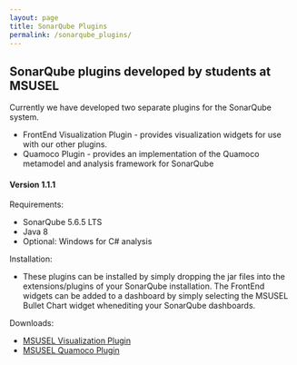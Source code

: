 ```yaml
---
layout: page
title: SonarQube Plugins
permalink: /sonarqube_plugins/
---
```


## SonarQube plugins developed by students at MSUSEL
Currently we have developed two separate plugins for the SonarQube system.
- FrontEnd Visualization Plugin - provides visualization widgets for use with our other plugins.
- Quamoco Plugin - provides an implementation of the Quamoco metamodel and analysis framework for SonarQube

#### Version 1.1.1
Requirements:
- SonarQube 5.6.5 LTS
- Java 8
- Optional: Windows for C# analysis

Installation:
- These plugins can be installed by simply dropping the jar files into the extensions/plugins of your SonarQube
installation.
The FrontEnd widgets can be added to a dashboard by simply selecting the MSUSEL Bullet Chart widget whenediting your SonarQube dashboards.

Downloads:
- [MSUSEL Visualization Plugin](https://github.com/MSUSEL/msusel-maven-repo/raw/releases/edu/montana/gsoc/msusel/sonar/msusel-frontend-plugin/1.1.1/msusel-frontend-plugin-1.1.1.jar)
- [MSUSEL Quamoco Plugin](https://github.com/MSUSEL/msusel-maven-repo/raw/releases/edu/montana/gsoc/msusel/sonar/msusel-quamoco-plugin/1.1.1/msusel-quamoco-plugin-1.1.1.jar)
